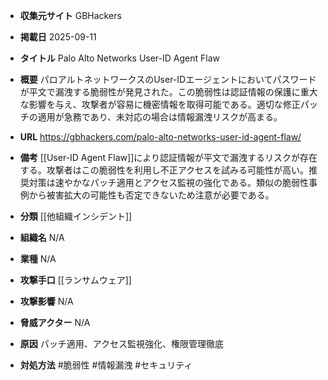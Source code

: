 - **収集元サイト**
GBHackers

- **掲載日**
2025-09-11

- **タイトル**
Palo Alto Networks User-ID Agent Flaw

- **概要**
パロアルトネットワークスのUser-IDエージェントにおいてパスワードが平文で漏洩する脆弱性が発見された。この脆弱性は認証情報の保護に重大な影響を与え、攻撃者が容易に機密情報を取得可能である。適切な修正パッチの適用が急務であり、未対応の場合は情報漏洩リスクが高まる。

- **URL**
https://gbhackers.com/palo-alto-networks-user-id-agent-flaw/

- **備考**
[[User-ID Agent Flaw]]により認証情報が平文で漏洩するリスクが存在する。攻撃者はこの脆弱性を利用し不正アクセスを試みる可能性が高い。推奨対策は速やかなパッチ適用とアクセス監視の強化である。類似の脆弱性事例から被害拡大の可能性も否定できないため注意が必要である。

- **分類**
[[他組織インシデント]]

- **組織名**
N/A

- **業種**
N/A

- **攻撃手口**
[[ランサムウェア]]

- **攻撃影響**
N/A

- **脅威アクター**
N/A

- **原因**
パッチ適用、アクセス監視強化、権限管理徹底

- **対処方法**
#脆弱性 #情報漏洩 #セキュリティ
